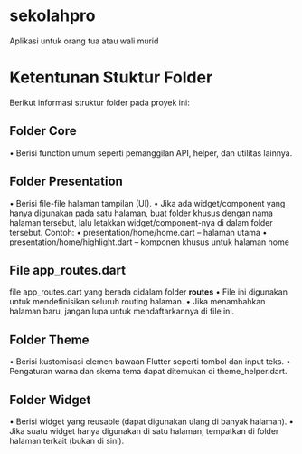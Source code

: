 # sekolahpro
Aplikasi untuk orang tua atau wali murid


# Ketentunan Stuktur Folder

Berikut informasi struktur folder pada proyek ini:
## Folder Core
•⁠  ⁠Berisi function umum seperti pemanggilan API, helper, dan utilitas lainnya.

## Folder Presentation
•⁠  ⁠Berisi file-file halaman tampilan (UI).
•⁠  ⁠Jika ada widget/component yang hanya digunakan pada satu halaman, buat folder khusus dengan nama halaman tersebut, lalu letakkan widget/component-nya di dalam folder tersebut.
Contoh:
•⁠  ⁠presentation/home/home.dart – halaman utama
•⁠  ⁠presentation/home/highlight.dart – komponen khusus untuk halaman home

## File app_routes.dart
file app_routes.dart yang berada didalam folder **routes**
•⁠  ⁠File ini digunakan untuk mendefinisikan seluruh routing halaman.
•⁠  ⁠Jika menambahkan halaman baru, jangan lupa untuk mendaftarkannya di file ini.

## Folder Theme
•⁠  ⁠Berisi kustomisasi elemen bawaan Flutter seperti tombol dan input teks.
•⁠  ⁠Pengaturan warna dan skema tema dapat ditemukan di theme_helper.dart.

## Folder Widget
•⁠  ⁠Berisi widget yang reusable (dapat digunakan ulang di banyak halaman).
•⁠  ⁠Jika suatu widget hanya digunakan di satu halaman, tempatkan di folder halaman terkait (bukan di sini).


